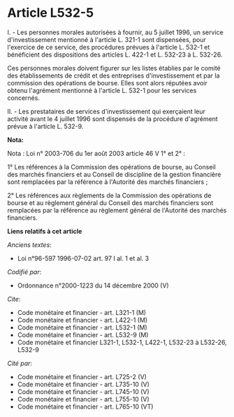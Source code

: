 # Article L532-5

I. - Les personnes morales autorisées à fournir, au 5 juillet 1996, un service d'investissement mentionné à l'article L.
321-1 sont dispensées, pour l'exercice de ce service, des procédures prévues à l'article L. 532-1 et bénéficient des
dispositions des articles L. 422-1 et L. 532-23 à L. 532-26.

Ces personnes morales doivent figurer sur les listes établies par le comité des établissements de crédit et des entreprises
d'investissement et par la commission des opérations de bourse. Elles sont alors réputées avoir obtenu l'agrément mentionné à
l'article L. 532-1 pour les services concernés.

II. - Les prestataires de services d'investissement qui exerçaient leur activité avant le 4 juillet 1996 sont dispensés de la
procédure d'agrément prévue à l'article L. 532-9.

**Nota:**

Nota : Loi n° 2003-706 du 1er août 2003 article 46 V 1° et 2° :

1° Les références à la Commission des opérations de bourse, au Conseil des marchés financiers et au Conseil de discipline de
la gestion financière sont remplacées par la référence à l'Autorité des marchés financiers ;

2° Les références aux règlements de la Commission des opérations de bourse et au règlement général du Conseil des marchés
financiers sont remplacées par la référence au règlement général de l'Autorité des marchés financiers.

**Liens relatifs à cet article**

_Anciens textes_:

  - Loi n°96-597 1996-07-02 art. 97 I al. 1 et al. 3

_Codifié par_:

  - Ordonnance n°2000-1223 du 14 décembre 2000 (V)

_Cite_:

  - Code monétaire et financier - art. L321-1 (M)
  - Code monétaire et financier - art. L422-1 (M)
  - Code monétaire et financier - art. L532-1 (M)
  - Code monétaire et financier - art. L532-9 (M)
  - Code monétaire et financier L321-1, L532-1, L422-1, L532-23 à L532-26, L532-9

_Cité par_:

  - Code monétaire et financier - art. L725-2 (V)
  - Code monétaire et financier - art. L735-10 (V)
  - Code monétaire et financier - art. L745-10 (V)
  - Code monétaire et financier - art. L755-10 (V)
  - Code monétaire et financier - art. L765-10 (VT)
